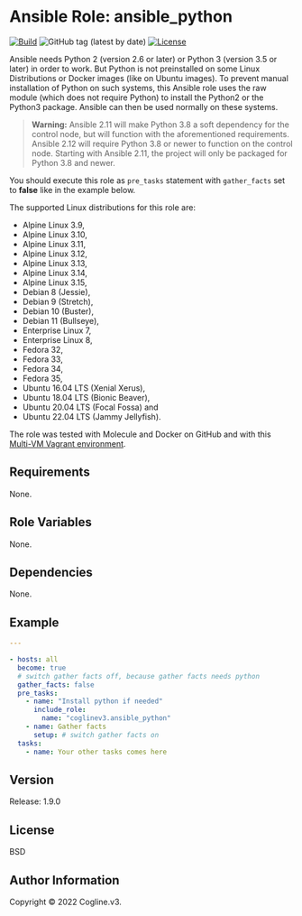 # Ansible Role: ansible_python

[![Build](https://github.com/coglinev3/ansible-role-ansible_python/actions/workflows/build.yml/badge.svg)](https://github.com/coglinev3/ansible-role-ansible_python/actions/workflows/build.yml) ![GitHub tag (latest by date)](https://img.shields.io/github/v/tag/coglinev3/ansible-role-ansible_python) [![License](https://img.shields.io/badge/License-BSD%203--Clause-blue.svg)](https://raw.githubusercontent.com/coglinev3/ansible-role-ansible_python/master/LICENSE)

Ansible needs Python 2 (version 2.6 or later) or Python 3 (version 3.5 or later) in order to work. But Python is not preinstalled on some Linux Distributions or Docker images (like on Ubuntu images). To prevent manual installation of Python on such systems, this Ansible role uses the raw module (which does not require Python) to install the Python2 or the Python3 package. Ansible can then be used normally on these systems.

>**Warning:** 
Ansible 2.11 will make Python 3.8 a soft dependency for the control node, but will function with the aforementioned requirements. Ansible 2.12 will require Python 3.8 or newer to function on the control node. Starting with Ansible 2.11, the project will only be packaged for Python 3.8 and newer.


You should execute this role as `pre_tasks` statement with `gather_facts` set to **false** like in the example below.

The supported Linux distributions for this role are:

* Alpine Linux 3.9,
* Alpine Linux 3.10,
* Alpine Linux 3.11,
* Alpine Linux 3.12,
* Alpine Linux 3.13,
* Alpine Linux 3.14,
* Alpine Linux 3.15,
* Debian 8 (Jessie),
* Debian 9 (Stretch),
* Debian 10 (Buster),
* Debian 11 (Bullseye),
* Enterprise Linux 7, 
* Enterprise Linux 8, 
* Fedora 32,
* Fedora 33,
* Fedora 34,
* Fedora 35,
* Ubuntu 16.04 LTS (Xenial Xerus),
* Ubuntu 18.04 LTS (Bionic Beaver),
* Ubuntu 20.04 LTS (Focal Fossa) and
* Ubuntu 22.04 LTS (Jammy Jellyfish).

The role was tested with Molecule and Docker on GitHub and with this [Multi-VM Vagrant environment](https://ansible-development.readthedocs.io/ "Vagrant environment for Developing and Testing Ansible Roles").


## Requirements

None.

## Role Variables

None.

## Dependencies

None.

## Example


```yml
---

- hosts: all
  become: true
  # switch gather facts off, becauѕe gather facts needs python
  gather_facts: false
  pre_tasks:
    - name: "Install python if needed"
      include_role:
        name: "coglinev3.ansible_python"
    - name: Gather facts
      setup: # switch gather facts on
  tasks:
    - name: Your other tasks comes here
```

## Version

Release: 1.9.0

## License

BSD

## Author Information

Copyright &copy; 2022 Cogline.v3.
